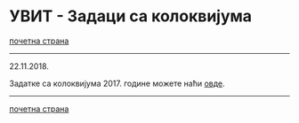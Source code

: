  # УВИТ - Задаци са колоквијума 

[почетна страна](../../README.md)

---

22.11.2018.

Задатке са колоквијума 2017. године можете наћи [овде](uvit_kolokvijum_2017.zip).

---

[почетна страна](../../README.md)